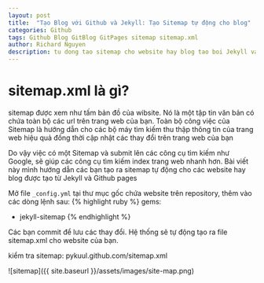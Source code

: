 ```yaml
---
layout: post
title:  "Tạo Blog với Github và Jekyll: Tạo Sitemap tự động cho blog"
categories: Github
tags: Github Blog GitBlog GitPages sitemap sitemap.xml
author: Richard Nguyen
description: tu dong tao sitemap cho website hay blog tao boi Jekyll va github.
---
```

sitemap.xml là gì?
==================

sitemap được xem như tấm bản đồ của wibsite. Nó là một tập tin văn bản có chứa toàn bộ các url trên trang web của bạn. Toàn bộ công việc của Sitemap là hướng dẫn cho các bộ máy tìm kiếm thu thập thông tin của trang web hiệu quả đồng thời cập nhật các thay đổi trên trang web của bạn

Do vậy việc có một Sitemap và submit lên các công cụ tìm kiếm như Google, sẽ giúp các công cụ tìm kiếm index trang web nhanh hơn. Bài viết này mình hướng dẫn các bạn tạo ra sitemap tự động cho các website hay blog được tạo từ Jekyll và Github pages

Mở file `_config.yml` tại thư mục gốc chứa website trên repository, thêm vào các dòng lệnh sau:
{% highlight ruby %}
gems: 
  - jekyll-sitemap
{% endhighlight %}

Các bạn commit để lưu các thay đổi. Hệ thống sẽ tự động tạo ra file sitemap.xml cho website của bạn.

kiểm tra sitemap: pykuul.github.com/sitemap.xml

![sitemap]({{ site.baseurl }}/assets/images/site-map.png)